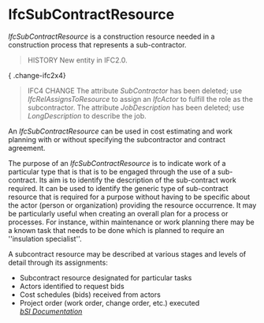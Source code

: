 IfcSubContractResource
======================
_IfcSubContractResource_ is a construction resource needed in a construction
process that represents a sub-contractor.  
  
> HISTORY  New entity in IFC2.0.  
  
{ .change-ifc2x4}  
> IFC4 CHANGE  The attribute _SubContractor_ has been deleted; use
> _IfcRelAssignsToResource_ to assign an _IfcActor_ to fulfill the role as the
> subcontractor. The attribute _JobDescription_ has been deleted; use
> _LongDescription_ to describe the job.  
  
An _IfcSubContractResource_ can be used in cost estimating and work planning
with or without specifying the subcontractor and contract agreement.  
  
The purpose of an _IfcSubContractResource_ is to indicate work of a particular
type that is that is to be engaged through the use of a sub-contract. Its aim
is to identify the description of the sub-contract work required. It can be
used to identify the generic type of sub-contract resource that is required
for a purpose without having to be specific about the actor (person or
organization) providing the resource occurrence. It may be particularly useful
when creating an overall plan for a process or processes. For instance, within
maintenance or work planning there may be a known task that needs to be done
which is planned to require an ''insulation specialist''.  
  
A subcontract resource may be described at various stages and levels of detail
through its assignments:  
  
* Subcontract resource designated for particular tasks  
* Actors identified to request bids  
* Cost schedules (bids) received from actors  
* Project order (work order, change order, etc.) executed  
[ _bSI
Documentation_](https://standards.buildingsmart.org/IFC/DEV/IFC4_2/FINAL/HTML/schema/ifcconstructionmgmtdomain/lexical/ifcsubcontractresource.htm)


